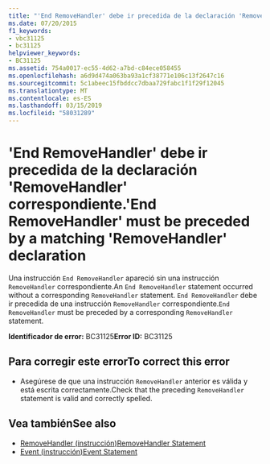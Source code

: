 ```yaml
---
title: "'End RemoveHandler' debe ir precedida de la declaración 'RemoveHandler' correspondiente."
ms.date: 07/20/2015
f1_keywords:
- vbc31125
- bc31125
helpviewer_keywords:
- BC31125
ms.assetid: 754a0017-ec55-4d62-a7bd-c84ece058455
ms.openlocfilehash: a6d9d474a063ba93a1cf38771e106c13f2647c16
ms.sourcegitcommit: 5c1abeec15fbddcc7dbaa729fabc1f1f29f12045
ms.translationtype: MT
ms.contentlocale: es-ES
ms.lasthandoff: 03/15/2019
ms.locfileid: "58031289"
---
```

# <a name="end-removehandler-must-be-preceded-by-a-matching-removehandler-declaration"></a><span data-ttu-id="ae415-102">'End RemoveHandler' debe ir precedida de la declaración 'RemoveHandler' correspondiente.</span><span class="sxs-lookup"><span data-stu-id="ae415-102">'End RemoveHandler' must be preceded by a matching 'RemoveHandler' declaration</span></span>
<span data-ttu-id="ae415-103">Una instrucción `End RemoveHandler` apareció sin una instrucción `RemoveHandler` correspondiente.</span><span class="sxs-lookup"><span data-stu-id="ae415-103">An `End RemoveHandler` statement occurred without a corresponding `RemoveHandler` statement.</span></span> <span data-ttu-id="ae415-104">`End RemoveHandler` debe ir precedida de una instrucción `RemoveHandler` correspondiente.</span><span class="sxs-lookup"><span data-stu-id="ae415-104">`End RemoveHandler` must be preceded by a corresponding `RemoveHandler` statement.</span></span>  
  
 <span data-ttu-id="ae415-105">**Identificador de error:** BC31125</span><span class="sxs-lookup"><span data-stu-id="ae415-105">**Error ID:** BC31125</span></span>  
  
## <a name="to-correct-this-error"></a><span data-ttu-id="ae415-106">Para corregir este error</span><span class="sxs-lookup"><span data-stu-id="ae415-106">To correct this error</span></span>  
  
-   <span data-ttu-id="ae415-107">Asegúrese de que una instrucción `RemoveHandler` anterior es válida y está escrita correctamente.</span><span class="sxs-lookup"><span data-stu-id="ae415-107">Check that the preceding `RemoveHandler` statement is valid and correctly spelled.</span></span>  
  
## <a name="see-also"></a><span data-ttu-id="ae415-108">Vea también</span><span class="sxs-lookup"><span data-stu-id="ae415-108">See also</span></span>

- [<span data-ttu-id="ae415-109">RemoveHandler (instrucción)</span><span class="sxs-lookup"><span data-stu-id="ae415-109">RemoveHandler Statement</span></span>](../../visual-basic/language-reference/statements/removehandler-statement.md)
- [<span data-ttu-id="ae415-110">Event (instrucción)</span><span class="sxs-lookup"><span data-stu-id="ae415-110">Event Statement</span></span>](../../visual-basic/language-reference/statements/event-statement.md)
